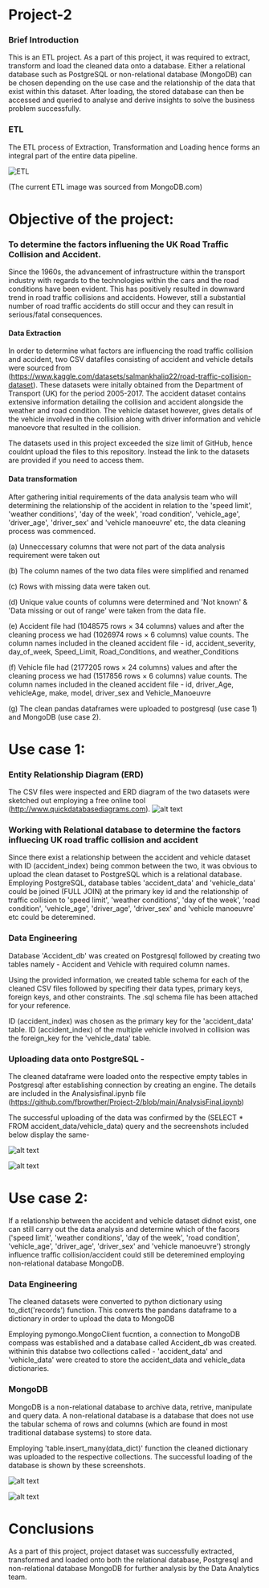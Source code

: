 # Project-2

### Brief Introduction
This is an ETL project. As a part of this project, it was required to extract, transform and load the cleaned data onto a database. Either a relational database such as PostgreSQL or non-relational database (MongoDB) can be chosen depending on the use case and the relationship of the data that exist within this dataset. After loading, the stored database can then be accessed and queried to analyse and derive insights to solve the business problem successfully. 

### ETL
The ETL process of Extraction, Transformation and Loading hence forms an integral part of the entire data pipeline.

![ETL](https://webassets.mongodb.com/_com_assets/cms/ETL_Visual-sa656kl6df.png)

(The current ETL image was sourced from MongoDB.com)

# Objective of the project: 
### To determine the factors influening the UK Road Traffic Collision and Accident. 
Since the 1960s, the advancement of infrastructure within the transport industry with regards to the technologies within the cars and the road conditions have been evident. This has positively resulted in downward trend in road traffic collisions and accidents. However, still a substantial number of road traffic accidents do still occur and they can result in serious/fatal consequences. 

#### Data Extraction
In order to determine what factors are influencing the road traffic collision and accident, two CSV datafiles consisting of accident and vehicle details were sourced from (https://www.kaggle.com/datasets/salmankhaliq22/road-traffic-collision-dataset). These datasets were initally obtained from the Department of Transport (UK) for the period 2005-2017.  The accident dataset contains extensive information detailing the collision and accident alongside the weather and road condition. The vehicle dataset however, gives details of the vehicle involved in the collision along with driver information and vehicle manoevore that resulted in the collision.

The datasets used in this project exceeded the size limit of GitHub, hence couldnt upload the files to this repository. Instead the link to the datasets are provided if you need to access them.

#### Data transformation
After gathering initial requirements of the data analysis team who will determining the relationship of the accident in relation to the 'speed limit', 'weather conditions', 'day of the week', 'road condition', 'vehicle_age', 'driver_age', 'driver_sex' and 'vehicle manoeuvre' etc, the data cleaning process was commenced.
   
   (a) Unneccessary columns that were not part of the data analysis requirement were taken out 
   
   (b) The column names of the two data files were simplified and renamed 
   
   (c) Rows with missing data were taken out.
   
   (d) Unique value counts of columns were determined and 'Not known' & 'Data missing or out of range' were taken from the data file.
   
   (e) Accident file had (1048575 rows × 34 columns) values and after the cleaning process we had (1026974 rows × 6 columns) value counts.
       The column names included in the cleaned accident file - id, accident_severity, day_of_week, Speed_Limit, Road_Conditions, and weather_Conditions
   
   (f) Vehicle file had (2177205 rows × 24 columns) values and after the cleaning process we had (1517856 rows × 6 columns) value counts.
       The column names included in the cleaned accident file - id, driver_Age, vehicleAge, make, model, driver_sex and Vehicle_Manoeuvre
       
   (g) The clean pandas dataframes were uploaded to postgresql (use case 1) and MongoDB (use case 2).
   

# Use case 1: 
### Entity Relationship Diagram (ERD)
The CSV files were inspected and ERD diagram of the two datasets were sketched out employing a free online tool (http://www.quickdatabasediagrams.com). 
![alt text](https://github.com/fbrowther/Project-2/blob/main/ERD%20diagram.png)

### Working with Relational database to determine the factors influecing UK road traffic collision and accident
Since there exist a relationship between the accident and vehicle dataset with ID (accident_index) being common between the two, it was obvious to upload 
the clean dataset to PostgreSQL which is a relational database. Employing PostgreSQL, database tables 'accident_data' and 'vehicle_data' could be joined (FULL JOIN) at the primary key id and the relationship of traffic collision to 'speed limit', 'weather conditions', 'day of the week', 'road condition', 'vehicle_age', 'driver_age', 'driver_sex' and 'vehicle manoeuvre' etc could be deteremined.

### Data Engineering 
Database 'Accident_db' was created on Postgresql followed by creating two tables namely - Accident and Vehicle with required column names. 

Using the provided information, we created table schema for each of the cleaned CSV files followed by specifing their data types, primary keys, foreign keys, and other constraints. The .sql schema file has been attached for your reference. 

ID (accident_index) was chosen as the primary key for the 'accident_data' table. 
ID (accident_index) of the multiple vehicle involved in collision was the foreign_key for the 'vehicle_data' table.

### Uploading data onto PostgreSQL - 
The cleaned dataframe were loaded onto the respective empty tables in Postgresql after establishing connection by creating an engine. The details are included in the Analysisfinal.ipynb file (https://github.com/fbrowther/Project-2/blob/main/AnalysisFinal.ipynb) 

The successful uploading of the data was confirmed by the (SELECT * FROM accident_data/vehicle_data) query and the secreenshots included below display the same-

![alt text](https://github.com/fbrowther/Project-2/blob/main/Postgresql%20/accident_data.png)

![alt text](https://github.com/fbrowther/Project-2/blob/main/Postgresql%20/vehicle_data.png)


# Use case 2: 
If a relationship between the accident and vehicle dataset didnot exist, one can still carry out the data analysis and determine which of the facors ('speed limit', 'weather conditions', 'day of the week', 'road condition', 'vehicle_age', 'driver_age', 'driver_sex' and 'vehicle manoeuvre') strongly influence traffic collision/accident could still be deteremined employing non-relational database MongoDB.

### Data Engineering 
The cleaned datasets were converted to python dictionary using to_dict('records') function. This converts the pandans dataframe to a dictionary in order to upload the data to MongoDB

Employing pymongo.MongoClient fucntion, a connection to MongoDB compass was established and a database called Accident_db was created. withinin this databse two collections called - 'accident_data' and 'vehicle_data' were created to store the accident_data and vehicle_data dictionaries.

### MongoDB
MongoDB is a non-relational database to archive data, retrive, manipulate and query data. A non-relational database is a database that does not use the tabular schema of rows and columns (which are found in most traditional database systems) to store data. 

Employing 'table.insert_many(data_dict)' function the cleaned dictionary was uploaded to the respective collections. The successful loading of the database is shown by these screenshots.


![alt text](https://github.com/fbrowther/Project-2/blob/main/Mongodb/accident_data.png)

![alt text](https://github.com/fbrowther/Project-2/blob/main/Mongodb/vehicle_data.png)

# Conclusions
As a part of this project, project dataset was successfully extracted, transformed and loaded onto both the relational database, Postgresql and non-relational database MongoDB for further analysis by the Data Analytics team. 



